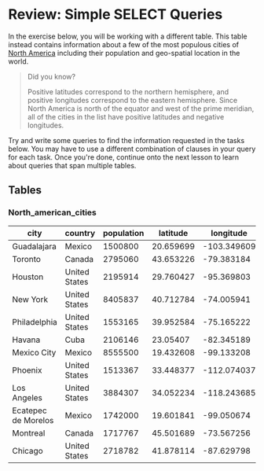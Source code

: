 # Review: Simple SELECT Queries

In the exercise below, you will be working with a different table. This table instead contains information about a few of the most populous cities of [North America](http://en.wikipedia.org/wiki/List_of_North_American_cities_by_population) including their population and geo-spatial location in the world.

> Did you know?
>
> Positive latitudes correspond to the northern hemisphere, and positive
> longitudes correspond to the eastern hemisphere. Since North America is north
> of the equator and west of the prime meridian, all of the cities in the list
> have positive latitudes and negative longitudes.

Try and write some queries to find the information requested in the tasks below. You may have to use a different combination of clauses in your query for each task. Once you're done, continue onto the next lesson to learn about queries that span multiple tables.

## Tables

### North_american_cities

| city                | country       | population | latitude  | longitude   |
| ------------------- | ------------- | ---------- | --------- | ----------- |
| Guadalajara         | Mexico        | 1500800    | 20.659699 | -103.349609 |
| Toronto             | Canada        | 2795060    | 43.653226 | -79.383184  |
| Houston             | United States | 2195914    | 29.760427 | -95.369803  |
| New York            | United States | 8405837    | 40.712784 | -74.005941  |
| Philadelphia        | United States | 1553165    | 39.952584 | -75.165222  |
| Havana              | Cuba          | 2106146    | 23.05407  | -82.345189  |
| Mexico City         | Mexico        | 8555500    | 19.432608 | -99.133208  |
| Phoenix             | United States | 1513367    | 33.448377 | -112.074037 |
| Los Angeles         | United States | 3884307    | 34.052234 | -118.243685 |
| Ecatepec de Morelos | Mexico        | 1742000    | 19.601841 | -99.050674  |
| Montreal            | Canada        | 1717767    | 45.501689 | -73.567256  |
| Chicago             | United States | 2718782    | 41.878114 | -87.629798  |
